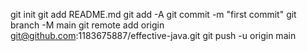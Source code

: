
git init
git add README.md
git add -A
git commit -m "first commit"
git branch -M main
git remote add origin git@github.com:1183675887/effective-java.git
git push -u origin main





